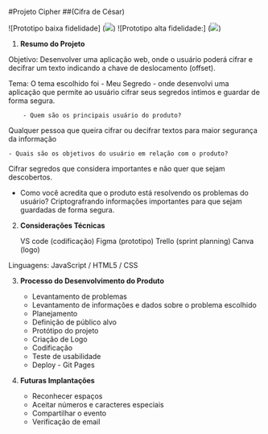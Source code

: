 #Projeto Cipher
##(Cifra de César)

![Prototipo baixa fidelidade] (<img src="Prototipo baixa fidelidade">)
![Prototipo alta fidelidade:] (<img src="PrototipoCipher">)

1. **Resumo do Projeto**

Objetivo: Desenvolver uma aplicação web, onde o usuário poderá cifrar e decifrar um texto indicando a chave de deslocamento (offset).

Tema: O tema escolhido foi - Meu Segredo - onde desenvolvi uma aplicação que permite ao usuário cifrar seus segredos intimos e guardar de forma segura.

        - Quem são os principais usuário do produto? 
Qualquer pessoa que queira cifrar ou decifrar textos para maior segurança da informação

    - Quais são os objetivos do usuário em relação com o produto? 
Cifrar segredos que considera importantes e não quer que sejam descobertos.

- Como você acredita que o produto está resolvendo os problemas do usuário? 
Criptografrando informações importantes para que sejam guardadas de forma segura.

2. **Considerações Técnicas**

    VS code (codificação)
    Figma (prototipo)
    Trello (sprint planning)
    Canva (logo)

Linguagens: JavaScript / HTML5 / CSS

3. **Processo do Desenvolvimento do Produto**

    * Levantamento de problemas
    * Levantamento de informações e dados sobre o problema escolhido
    * Planejamento
    * Definição de público alvo
    * Protótipo do projeto 
    * Criação de Logo
    * Codificação
    * Teste de usabilidade
    * Deploy - Git Pages

4. **Futuras Implantações**

    * Reconhecer espaços
    * Aceitar números e caracteres especiais
    * Compartilhar o evento
    * Verificação de email